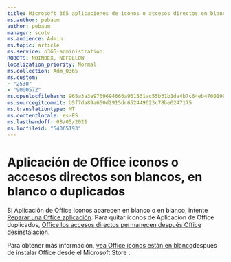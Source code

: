 ```yaml
---
title: Microsoft 365 aplicaciones de iconos o accesos directos en blanco, en blanco o duplicado
ms.author: pebaum
author: pebaum
manager: scotv
ms.audience: Admin
ms.topic: article
ms.service: o365-administration
ROBOTS: NOINDEX, NOFOLLOW
localization_priority: Normal
ms.collection: Adm_O365
ms.custom:
- "2530"
- "9000572"
ms.openlocfilehash: 965a3a3e9769694666a961531ac55b31b1da4b7c64eb4700199df8cbcf2152d7
ms.sourcegitcommit: b5f7da89a650d2915dc652449623c78be6247175
ms.translationtype: MT
ms.contentlocale: es-ES
ms.lasthandoff: 08/05/2021
ms.locfileid: "54065193"
---
```

# <a name="office-app-icons-or-shortcuts-are-white-blank-or-duplicate"></a>Aplicación de Office iconos o accesos directos son blancos, en blanco o duplicados

Si Aplicación de Office iconos aparecen en blanco o en blanco, intente [Reparar una Office aplicación](https://support.office.com/article/repair-an-office-application-7821d4b6-7c1d-4205-aa0e-a6b40c5bb88b). Para quitar iconos de Aplicación de Office duplicados, [Office los accesos directos permanecen después Office desinstalación.](https://support.office.com/article/office-shortcuts-remain-after-office-uninstall-cc04b8e2-6e91-4c10-94af-9359e595d565)

Para obtener más información, [vea Office iconos están en blanco](https://support.office.com/article/office-icons-are-blank-after-installing-office-from-the-microsoft-store-7cdaebde-93d5-4873-b767-d9ddc0474d59)después de instalar Office desde el Microsoft Store .